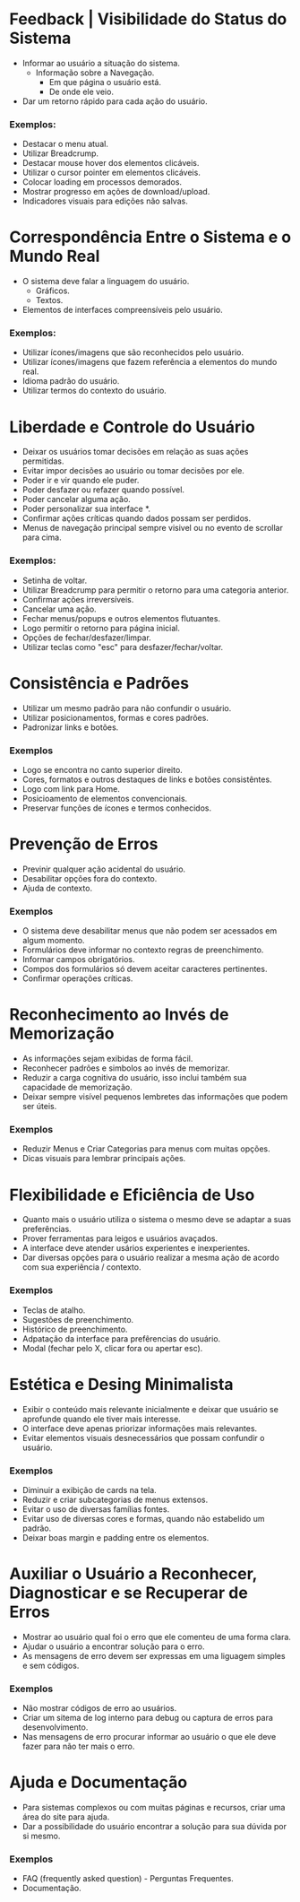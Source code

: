 # Feedback | Visibilidade do Status do Sistema

  - Informar ao usuário a situação do sistema.
    - Informação sobre a Navegação.
      - Em que página o usuário está.
      - De onde ele veio.
  - Dar um retorno rápido para cada ação do usuário.

### Exemplos:
  
  - Destacar o menu atual.
  - Utilizar Breadcrump.
  - Destacar mouse hover dos elementos clicáveis.
  - Utilizar o cursor pointer em elementos clicáveis.
  - Colocar loading em processos demorados.
  - Mostrar progresso em ações de download/upload.
  - Indicadores visuais para edições não salvas.

# Correspondência Entre o Sistema e o Mundo Real

  - O sistema deve falar a linguagem do usuário.
    - Gráficos.
    - Textos.
  - Elementos de interfaces compreensíveis pelo usuário.


### Exemplos:

  - Utilizar ícones/imagens que são reconhecidos pelo usuário.
  - Utilizar ícones/imagens que fazem referência a elementos do mundo real.
  - Idioma padrão do usuário.
  - Utilizar termos do contexto do usuário.

# Liberdade e Controle do Usuário

  - Deixar os usuários tomar decisões em relação as suas ações permitidas.
  - Evitar impor decisões ao usuário ou tomar decisões por ele.
  - Poder ir e vir quando ele puder.
  - Poder desfazer ou refazer quando possível.
  - Poder cancelar alguma ação.
  - Poder personalizar sua interface *.
  - Confirmar ações críticas quando dados possam ser perdidos.
  - Menus de navegação principal sempre visivel ou no evento de scrollar para cima.

### Exemplos:

  - Setinha de voltar.
  - Utilizar Breadcrump para permitir o retorno para uma categoria anterior.
  - Confirmar ações irreversíveis.
  - Cancelar uma ação.
  - Fechar menus/popups e outros elementos flutuantes.
  - Logo permitir o retorno para página inicial.
  - Opções de fechar/desfazer/limpar.
  - Utilizar teclas como "esc" para desfazer/fechar/voltar.

# Consistência e Padrões

  - Utilizar um mesmo padrão para não confundir o usuário.
  - Utilizar posicionamentos, formas e cores padrões.
  - Padronizar links e botões.

### Exemplos

  - Logo se encontra no canto superior direito.
  - Cores, formatos e outros destaques de links e botões consistêntes.
  - Logo com link para Home.
  - Posicioamento de elementos convencionais.
  - Preservar funções de ícones e termos conhecidos.

# Prevenção de Erros
  
  - Previnir qualquer ação acidental do usuário.
  - Desabilitar opções fora do contexto.
  - Ajuda de contexto.

### Exemplos

  - O sistema deve desabilitar menus que não podem ser acessados em algum momento.
  - Formulários deve informar no contexto regras de preenchimento.
  - Informar campos obrigatórios.
  - Compos dos formulários só devem aceitar caracteres pertinentes.
  - Confirmar operações críticas.

  # Reconhecimento ao Invés de Memorização

  - As informações sejam exibidas de forma fácil.
  - Reconhecer padrões e simbolos ao invés de memorizar.
  - Reduzir a carga cognitiva do usuário, isso inclui também sua capacidade de memorização.
 - Deixar sempre visível pequenos lembretes das informações que podem ser úteis.

 ### Exemplos

  - Reduzir Menus e Criar Categorias para menus com muitas opções.
  - Dicas visuais para lembrar principais ações.

  # Flexibilidade e Eficiência de Uso

  - Quanto mais o usuário utiliza o sistema o mesmo deve se adaptar a suas preferências.
  - Prover ferramentas para leigos e usuários avaçados.
  - A interface deve atender usários experientes e inexperientes.
  - Dar diversas opções para o usuário realizar a mesma ação de acordo com sua experiência / contexto.

   ### Exemplos

  - Teclas de atalho.
  - Sugestões de preenchimento.
  - Histórico de preenchimento.
  - Adpatação da interface para prefêrencias do usuário.
  - Modal (fechar pelo X, clicar fora ou apertar esc).

  # Estética e Desing Minimalista

  - Exibir o conteúdo mais relevante inicialmente e deixar que usuário se aprofunde quando ele tiver mais interesse.
  - O interface deve apenas priorizar informações mais relevantes.
  - Evitar elementos visuais desnecessários que possam confundir o usuário.

 ### Exemplos

  - Diminuir a exibição de cards na tela.
  - Reduzir e criar subcategorias de menus extensos.
  - Evitar o uso de diversas famílias fontes.
  - Evitar uso de diversas cores e formas, quando não estabelido um padrão.
  - Deixar boas margin e padding entre os elementos.

  # Auxiliar o Usuário a Reconhecer, Diagnosticar e se Recuperar de Erros

  - Mostrar ao usuário qual foi o erro que ele comenteu de uma forma clara.
  - Ajudar o usuário a encontrar solução para o erro.
  - As mensagens de erro devem ser expressas em uma liguagem simples e sem códigos.

### Exemplos

  - Não mostrar códigos de erro ao usuários.
  - Criar um sitema de log interno para debug ou captura de erros para desenvolvimento.
  - Nas mensagens de erro procurar informar ao usuário o que ele deve fazer para não ter mais o erro.

  # Ajuda e Documentação

  - Para sistemas complexos ou com muitas páginas e recursos, criar uma área do site para ajuda.
  - Dar a possibilidade do usuário encontrar a solução para sua dúvida por si mesmo.

### Exemplos

  - FAQ (frequently asked question) - Perguntas Frequentes.
  - Documentação.
